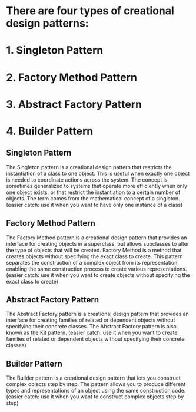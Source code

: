 # There are four types of creational design patterns:
# 1. Singleton Pattern
# 2. Factory Method Pattern
# 3. Abstract Factory Pattern
# 4. Builder Pattern

## Singleton Pattern
The Singleton pattern is a creational design pattern that restricts the instantiation of a class to one object. This is useful when exactly one object is needed to coordinate actions across the system. The concept is sometimes generalized to systems that operate more efficiently when only one object exists, or that restrict the instantiation to a certain number of objects. The term comes from the mathematical concept of a singleton.
(easier catch: use it when you want to have only one instance of a class)

## Factory Method Pattern
The Factory Method pattern is a creational design pattern that provides an interface for creating objects in a superclass, but allows subclasses to alter the type of objects that will be created. Factory Method is a method that creates objects without specifying the exact class to create. This pattern separates the construction of a complex object from its representation, enabling the same construction process to create various representations.
(easier catch: use it when you want to create objects without specifying the exact class to create)

## Abstract Factory Pattern
The Abstract Factory pattern is a creational design pattern that provides an interface for creating families of related or dependent objects without specifying their concrete classes. The Abstract Factory pattern is also known as the Kit pattern.
(easier catch: use it when you want to create families of related or dependent objects without specifying their concrete classes)

## Builder Pattern
The Builder pattern is a creational design pattern that lets you construct complex objects step by step. The pattern allows you to produce different types and representations of an object using the same construction code.
(easier catch: use it when you want to construct complex objects step by step)
